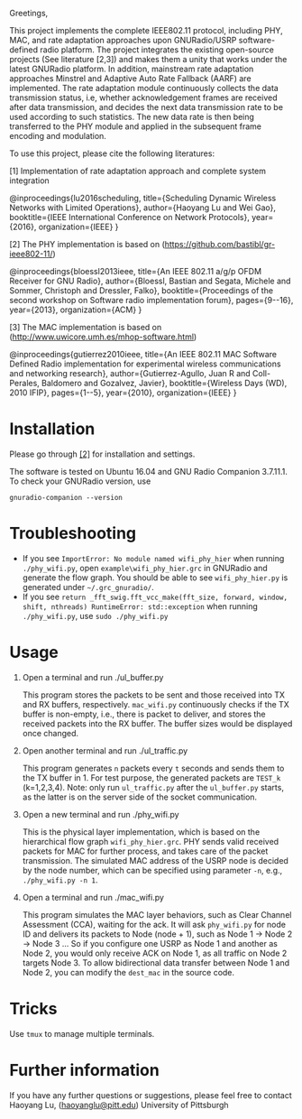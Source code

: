 Greetings,

This project implements the complete IEEE802.11 protocol, including PHY, MAC, and rate adaptation approaches upon GNURadio/USRP software-defined radio platform. The project integrates the existing open-source projects (See literature [2,3]) and makes them a unity that works under the latest GNURadio platform. In addition, mainstream rate adaptation approaches Minstrel and Adaptive Auto Rate Fallback (AARF) are implemented. The rate adaptation module continuously collects the data transmission status, i.e, whether acknowledgement frames are received after data transmission, and decides the next data transmission rate to be used according to such statistics. The new data rate is then being transferred to the PHY module and applied in the subsequent frame encoding and modulation.
 
To use this project, please cite the following literatures:

[1] Implementation of rate adaptation approach and complete system integration

@inproceedings{lu2016scheduling,
  title={Scheduling Dynamic Wireless Networks with Limited Operations},
  author={Haoyang Lu and Wei Gao},
  booktitle={IEEE International Conference on Network Protocols},
  year={2016},
  organization={IEEE}
}

[2] The PHY implementation is based on (https://github.com/bastibl/gr-ieee802-11/)

@inproceedings{bloessl2013ieee,
  title={An IEEE 802.11 a/g/p OFDM Receiver for GNU Radio},
  author={Bloessl, Bastian and Segata, Michele and Sommer, Christoph and Dressler, Falko},
  booktitle={Proceedings of the second workshop on Software radio implementation forum},
  pages={9--16},
  year={2013},
  organization={ACM}
}

[3] The MAC implementation is based on (http://www.uwicore.umh.es/mhop-software.html)

@inproceedings{gutierrez2010ieee,
  title={An IEEE 802.11 MAC Software Defined Radio implementation for experimental wireless communications and networking research},
  author={Gutierrez-Agullo, Juan R and Coll-Perales, Baldomero and Gozalvez, Javier},
  booktitle={Wireless Days (WD), 2010 IFIP},
  pages={1--5},
  year={2010},
  organization={IEEE}
}

# Installation
Please go through [[2]](https://github.com/bastibl/gr-ieee802-11/) for installation and settings.

The software is tested on Ubuntu 16.04 and GNU Radio Companion 3.7.11.1. To check your GNURadio version, use

    gnuradio-companion --version
    
# Troubleshooting
- If you see ```ImportError: No module named wifi_phy_hier``` when running ```./phy_wifi.py```, open ```example\wifi_phy_hier.grc``` in GNURadio and generate the flow graph. You should be able to see ```wifi_phy_hier.py``` is generated under ```~/.grc_gnuradio/```.
- If you see ```return _fft_swig.fft_vcc_make(fft_size, forward, window, shift, nthreads) RuntimeError: std::exception``` when running ```./phy_wifi.py```, use ```sudo ./phy_wifi.py```

# Usage
1. Open a terminal and run
    ./ul_buffer.py
    
   This program stores the packets to be sent and those received into TX and RX buffers, respectively. ```mac_wifi.py``` continuously checks if the TX buffer is non-empty, i.e., there is packet to deliver, and stores the received packets into the RX buffer. The buffer sizes would be displayed once changed.
   
2. Open another terminal and run
    ./ul_traffic.py
    
   This program generates ```n``` packets every ```t``` seconds and sends them to the TX buffer in 1. For test purpose, the generated packets are ```TEST_k``` (k=1,2,3,4).
   Note: only run ```ul_traffic.py``` after the ```ul_buffer.py``` starts, as the latter is on the server side of the socket communication.

3. Open a new terminal and run
   ./phy_wifi.py
   
   This is the physical layer implementation, which is based on the hierarchical flow graph ```wifi_phy_hier.grc```. PHY sends valid received packets for MAC for further process, and takes care of the packet transmission.
   The simulated MAC address of the USRP node is decided by the node number, which can be specified using parameter ```-n```, e.g., ```./phy_wifi.py -n 1```.
   
4. Open a terminal and run
   ./mac_wifi.py
   
   This program simulates the MAC layer behaviors, such as Clear Channel Assessment (CCA), waiting for the ack. It will ask ```phy_wifi.py``` for node ID and delivers its packets to Node (node + 1), such as Node 1 -> Node 2 -> Node 3 ... So if you configure one USRP as Node 1 and another as Node 2, you would only receive ACK on Node 1, as all traffic on Node 2 targets Node 3. To allow bidirectional data transfer between Node 1 and Node 2, you can modify the ```dest_mac``` in the source code.
   
# Tricks
Use ```tmux``` to manage multiple terminals.

# Further information
If you have any further questions or suggestions, please feel free to contact
Haoyang Lu, (haoyanglu@pitt.edu)
University of Pittsburgh

